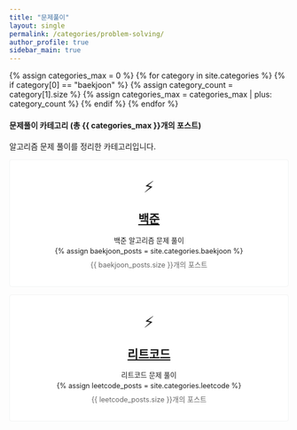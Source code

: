 ```yaml
---
title: "문제풀이"
layout: single
permalink: /categories/problem-solving/
author_profile: true
sidebar_main: true
---
```


{% assign categories_max = 0 %}
{% for category in site.categories %}
  {% if category[0] == "baekjoon" %}
    {% assign category_count = category[1].size %}
    {% assign categories_max = categories_max | plus: category_count %}
  {% endif %}
{% endfor %}

<div class="notice">
  <h4>문제풀이 카테고리 (총 {{ categories_max }}개의 포스트)</h4>
  <p>알고리즘 문제 풀이를 정리한 카테고리입니다.</p>
</div>

<div class="grid__wrapper">
  <!-- 백준 카테고리 -->
  <div class="grid__item" style="padding: 2em; text-align: center; border: 1px solid #f2f3f3; border-radius: 4px; margin-bottom: 1em; background: white;">
    <div style="font-size: 2em; margin-bottom: 0.5em;">⚡</div>
    <div class="archive__item">
      <h2 class="archive__item-title no_toc" itemprop="headline" style="margin: 0 0 10px 0; padding-bottom: 0.3em;">
        <a href="/categories/baekjoon" rel="permalink">백준</a>
      </h2>
      <div class="archive__item-excerpt" style="margin-top: 0.5em; font-size: 0.9em; line-height: 1.5;">
        <p style="margin: 0;">백준 알고리즘 문제 풀이</p>
        {% assign baekjoon_posts = site.categories.baekjoon %}
        <p style="margin: 0.5em 0 0 0; color: #666;">{{ baekjoon_posts.size }}개의 포스트</p>
      </div>
    </div>
  </div>

  <div class="grid__item" style="padding: 2em; text-align: center; border: 1px solid #f2f3f3; border-radius: 4px; margin-bottom: 1em; background: white;">
    <div style="font-size: 2em; margin-bottom: 0.5em;">⚡</div>
    <div class="archive__item">
      <h2 class="archive__item-title no_toc" itemprop="headline" style="margin: 0 0 10px 0; padding-bottom: 0.3em;">
        <a href="/categories/leetcode" rel="permalink">리트코드</a>
      </h2>
      <div class="archive__item-excerpt" style="margin-top: 0.5em; font-size: 0.9em; line-height: 1.5;">
        <p style="margin: 0;">리트코드 문제 풀이</p>
        {% assign leetcode_posts = site.categories.leetcode %}
        <p style="margin: 0.5em 0 0 0; color: #666;">{{ leetcode_posts.size }}개의 포스트</p>
      </div>
    </div>
  </div>



</div> 